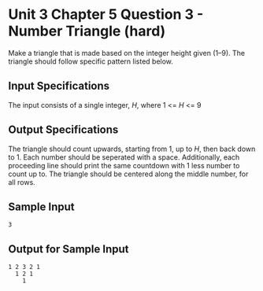 # Unit 3 Chapter 5 Question 3 - Number Triangle (hard)

Make a triangle that is made based on the integer height given (1–9). The triangle should follow specific pattern listed below.

## Input Specifications
The input consists of a single integer, $H$, where 1 <= $H$ <= 9

## Output Specifications
The triangle should count upwards, starting from 1, up to $H$, then back down to 1. Each number should be seperated with a space.
Additionally, each proceeding line should print the same countdown with 1 less number to count up to. The triangle should be centered along the middle number, for all rows.

## Sample Input
```
3
```

## Output for Sample Input
```
1 2 3 2 1
  1 2 1
    1
```